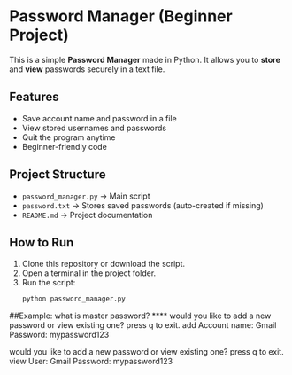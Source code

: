# Password Manager (Beginner Project)

This is a simple **Password Manager** made in Python. It allows you to **store** and **view** passwords securely in a text file.

## Features
- Save account name and password in a file
- View stored usernames and passwords
- Quit the program anytime
- Beginner-friendly code

## Project Structure
- `password_manager.py` → Main script  
- `password.txt` → Stores saved passwords (auto-created if missing)  
- `README.md` → Project documentation  

## How to Run
1. Clone this repository or download the script.  
2. Open a terminal in the project folder.  
3. Run the script:  
   ```bash
   python password_manager.py
##Example:
what is master password? ****
would you like to add a new password or view existing one? press q to exit. add
Account name: Gmail
Password: mypassword123

would you like to add a new password or view existing one? press q to exit. view
User: Gmail  Password: mypassword123
